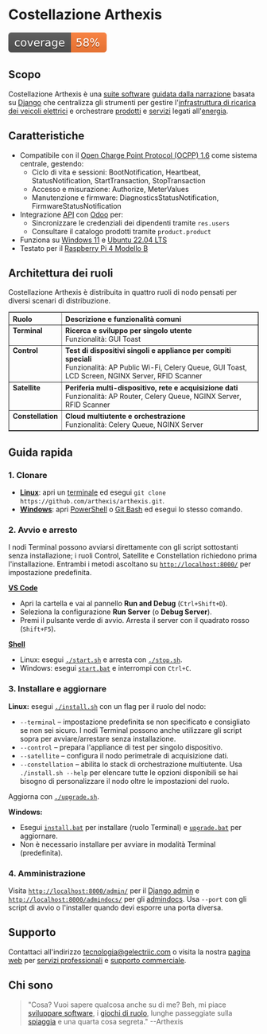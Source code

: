 # Costellazione Arthexis

[![Copertura](https://raw.githubusercontent.com/arthexis/arthexis/main/coverage.svg)](https://github.com/arthexis/arthexis/actions/workflows/coverage.yml)

## Scopo

Costellazione Arthexis è una [suite software](https://it.wikipedia.org/wiki/Suite_informatiche) [guidata dalla narrazione](https://it.wikipedia.org/wiki/Narrazione) basata su [Django](https://www.djangoproject.com/) che centralizza gli strumenti per gestire l'[infrastruttura di ricarica dei veicoli elettrici](https://it.wikipedia.org/wiki/Stazione_di_ricarica) e orchestrare [prodotti](https://it.wikipedia.org/wiki/Prodotto_(economia)) e [servizi](https://it.wikipedia.org/wiki/Servizio_(economia)) legati all'[energia](https://it.wikipedia.org/wiki/Energia).

## Caratteristiche

- Compatibile con il [Open Charge Point Protocol (OCPP) 1.6](https://www.openchargealliance.org/protocols/ocpp-16/) come sistema centrale, gestendo:
  - Ciclo di vita e sessioni: BootNotification, Heartbeat, StatusNotification, StartTransaction, StopTransaction
  - Accesso e misurazione: Authorize, MeterValues
  - Manutenzione e firmware: DiagnosticsStatusNotification, FirmwareStatusNotification
- Integrazione [API](https://it.wikipedia.org/wiki/Application_programming_interface) con [Odoo](https://www.odoo.com/) per:
  - Sincronizzare le credenziali dei dipendenti tramite `res.users`
  - Consultare il catalogo prodotti tramite `product.product`
- Funziona su [Windows 11](https://www.microsoft.com/windows/windows-11) e [Ubuntu 22.04 LTS](https://releases.ubuntu.com/22.04/)
- Testato per il [Raspberry Pi 4 Modello B](https://www.raspberrypi.com/products/raspberry-pi-4-model-b/)

## Architettura dei ruoli

Costellazione Arthexis è distribuita in quattro ruoli di nodo pensati per diversi scenari di distribuzione.

<table border="1" cellpadding="8" cellspacing="0">
  <thead>
    <tr>
      <th align="left">Ruolo</th>
      <th align="left">Descrizione e funzionalità comuni</th>
    </tr>
  </thead>
  <tbody>
    <tr>
      <td valign="top"><strong>Terminal</strong></td>
      <td valign="top"><strong>Ricerca e sviluppo per singolo utente</strong><br />Funzionalità: GUI Toast</td>
    </tr>
    <tr>
      <td valign="top"><strong>Control</strong></td>
      <td valign="top"><strong>Test di dispositivi singoli e appliance per compiti speciali</strong><br />Funzionalità: AP Public Wi-Fi, Celery Queue, GUI Toast, LCD Screen, NGINX Server, RFID Scanner</td>
    </tr>
    <tr>
      <td valign="top"><strong>Satellite</strong></td>
      <td valign="top"><strong>Periferia multi-dispositivo, rete e acquisizione dati</strong><br />Funzionalità: AP Router, Celery Queue, NGINX Server, RFID Scanner</td>
    </tr>
    <tr>
      <td valign="top"><strong>Constellation</strong></td>
      <td valign="top"><strong>Cloud multiutente e orchestrazione</strong><br />Funzionalità: Celery Queue, NGINX Server</td>
    </tr>
  </tbody>
</table>

## Guida rapida

### 1. Clonare
- **[Linux](https://it.wikipedia.org/wiki/Linux)**: apri un [terminale](https://it.wikipedia.org/wiki/Interfaccia_a_riga_di_comando) ed esegui `git clone https://github.com/arthexis/arthexis.git`.
- **[Windows](https://it.wikipedia.org/wiki/Microsoft_Windows)**: apri [PowerShell](https://learn.microsoft.com/powershell/) o [Git Bash](https://gitforwindows.org/) ed esegui lo stesso comando.

### 2. Avvio e arresto
I nodi Terminal possono avviarsi direttamente con gli script sottostanti senza installazione; i ruoli Control, Satellite e Constellation richiedono prima l'installazione. Entrambi i metodi ascoltano su [`http://localhost:8000/`](http://localhost:8000/) per impostazione predefinita.

**[VS Code](https://code.visualstudio.com/)**
- Apri la cartella e vai al pannello **Run and Debug** (`Ctrl+Shift+D`).
- Seleziona la configurazione **Run Server** (o **Debug Server**).
- Premi il pulsante verde di avvio. Arresta il server con il quadrato rosso (`Shift+F5`).

**[Shell](https://it.wikipedia.org/wiki/Shell_(informatica))**
- Linux: esegui [`./start.sh`](start.sh) e arresta con [`./stop.sh`](stop.sh).
- Windows: esegui [`start.bat`](start.bat) e interrompi con `Ctrl+C`.

### 3. Installare e aggiornare
**Linux:** esegui [`./install.sh`](install.sh) con un flag per il ruolo del nodo:
- `--terminal` – impostazione predefinita se non specificato e consigliato se non sei sicuro. I nodi Terminal possono anche utilizzare gli script sopra per avviare/arrestare senza installazione.
- `--control` – prepara l'appliance di test per singolo dispositivo.
- `--satellite` – configura il nodo perimetrale di acquisizione dati.
- `--constellation` – abilita lo stack di orchestrazione multiutente.
Usa `./install.sh --help` per elencare tutte le opzioni disponibili se hai bisogno di personalizzare il nodo oltre le impostazioni del ruolo.

Aggiorna con [`./upgrade.sh`](upgrade.sh).

**Windows:**
- Esegui [`install.bat`](install.bat) per installare (ruolo Terminal) e [`upgrade.bat`](upgrade.bat) per aggiornare.
- Non è necessario installare per avviare in modalità Terminal (predefinita).

### 4. Amministrazione
Visita [`http://localhost:8000/admin/`](http://localhost:8000/admin/) per il [Django admin](https://docs.djangoproject.com/en/stable/ref/contrib/admin/) e [`http://localhost:8000/admindocs/`](http://localhost:8000/admindocs/) per gli [admindocs](https://docs.djangoproject.com/en/stable/ref/contrib/admin/admindocs/). Usa `--port` con gli script di avvio o l'installer quando devi esporre una porta diversa.

## Supporto

Contattaci all'indirizzo [tecnologia@gelectriic.com](mailto:tecnologia@gelectriic.com) o visita la nostra [pagina web](https://www.gelectriic.com/) per [servizi professionali](https://it.wikipedia.org/wiki/Servizio_professionale) e [supporto commerciale](https://it.wikipedia.org/wiki/Supporto_tecnico).

## Chi sono

> "Cosa? Vuoi sapere qualcosa anche su di me? Beh, mi piace [sviluppare software](https://it.wikipedia.org/wiki/Sviluppo_software), i [giochi di ruolo](https://it.wikipedia.org/wiki/Gioco_di_ruolo), lunghe passeggiate sulla [spiaggia](https://it.wikipedia.org/wiki/Spiaggia) e una quarta cosa segreta."
> --Arthexis
